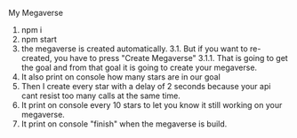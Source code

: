 My Megaverse

1. npm i
2. npm start
3. the megaverse is created automatically.
  3.1. But if you want to re-created, you have to press "Create Megaverse"
    3.1.1. That is going to get the goal and from that goal it is going to create your megaverse.
4. It also print on console how many stars are in our goal
5. Then I create every star with a delay of 2 seconds because your api cant resist too many calls at the same time.
6. It print on console every 10 stars to let you know it still working on your megaverse.
7. It print on console "finish" when the megaverse is build.
